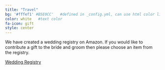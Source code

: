 ```yaml
---
title: "Travel"
bg: '#fffef1' #B5E0CC'   #defined in _config.yml, can use html color like '#0fbfcf'
color: white   #text color
fa-icon: gift
style: center
---
```

We have created a wedding registry on Amazon. If you would like to contribute a gift to the bride and groom then please choose an item from the registry.

[Wedding Registry](http://www.amazon.com/registry/wedding/328SXL3OBE5I3)